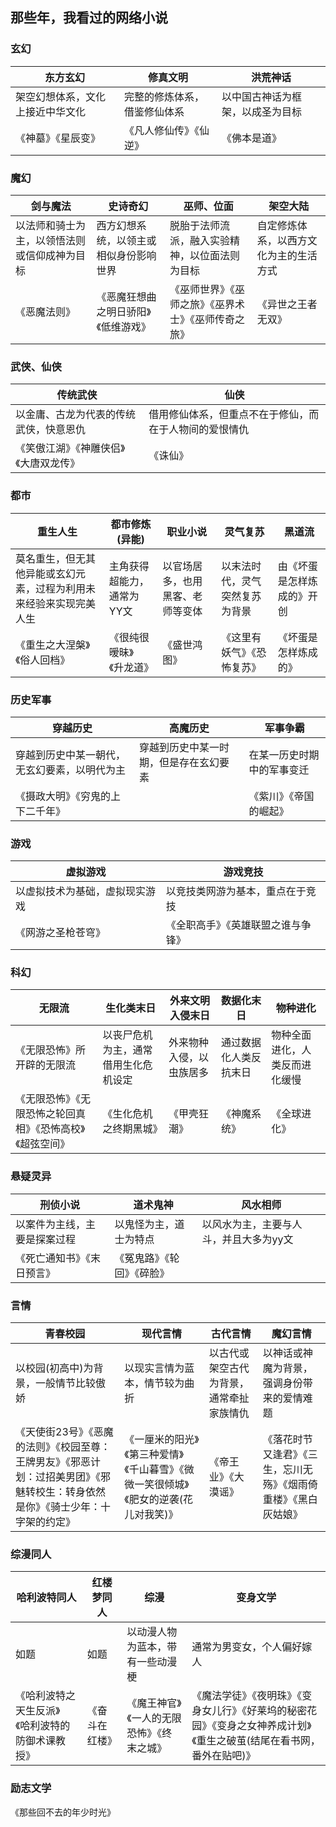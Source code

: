 ## 那些年，我看过的网络小说

<!-- toc -->

### 玄幻

| 东方玄幻                         | 修真文明                     | 洪荒神话                         |
| -------------------------------- | ---------------------------- | -------------------------------- |
| 架空幻想体系，文化上接近中华文化 | 完整的修炼体系，借鉴修仙体系 | 以中国古神话为框架，以成圣为目标 |
| 《神墓》《星辰变》               | 《凡人修仙传》《仙逆》       | 《佛本是道》                     |

### 魔幻

| 剑与魔法                                     | 史诗奇幻                               | 巫师、位面                                           | 架空大陆                               |
| -------------------------------------------- | -------------------------------------- | ---------------------------------------------------- | -------------------------------------- |
| 以法师和骑士为主，以领悟法则或信仰成神为目标 | 西方幻想系统，以领主或相似身份影响世界 | 脱胎于法师流派，融入实验精神，以位面法则为目标       | 自定修炼体系，以西方文化为主的生活方式 |
| 《恶魔法则》                                 | 《恶魔狂想曲之明日骄阳》《低维游戏》   | 《巫师世界》《巫师之旅》《巫界术士》《巫师传奇之旅》 | 《异世之王者无双》                     |

### 武侠、仙侠

| 传统武侠                               | 仙侠                                                   |
| -------------------------------------- | ------------------------------------------------------ |
| 以金庸、古龙为代表的传统武侠，快意恩仇 | 借用修仙体系，但重点不在于修仙，而在于人物间的爱恨情仇 |
| 《笑傲江湖》《神雕侠侣》《大唐双龙传》 | 《诛仙》                                               |

### 都市

| 重生人生                                                     | 都市修炼(异能)             | 职业小说                         | 灵气复苏                       | 黑道流                     |
| ------------------------------------------------------------ | -------------------------- | -------------------------------- | ------------------------------ | -------------------------- |
| 莫名重生，但无其他异能或玄幻元素，过程为利用未来经验来实现完美人生 | 主角获得超能力，通常为YY文 | 以官场居多，也用黑客、老师等变体 | 以末法时代，灵气突然复苏为背景 | 由《坏蛋是怎样炼成的》开创 |
| 《重生之大涅槃》《俗人回档》                                 | 《很纯很暧昧》《升龙道》   | 《盛世鸿图》                     | 《这里有妖气》《恐怖复苏》     | 《坏蛋是怎样炼成的》       |

### 历史军事

| 穿越历史                                     | 高魔历史                               | 军事争霸                   |
| -------------------------------------------- | -------------------------------------- | -------------------------- |
| 穿越到历史中某一朝代，无玄幻要素，以明代为主 | 穿越到历史中某一时期，但是存在玄幻要素 | 在某一历史时期中的军事变迁 |
| 《摄政大明》《穷鬼的上下二千年》             |                                        | 《紫川》《帝国的崛起》     |

### 游戏

| 虚拟游戏                       | 游戏竞技                           |
| ------------------------------ | ---------------------------------- |
| 以虚拟技术为基础，虚拟现实游戏 | 以竞技类网游为基本，重点在于竞技   |
| 《网游之圣枪苍穹》             | 《全职高手》《英雄联盟之谁与争锋》 |

### 科幻

| 无限流                                                     | 生化类末日                           | 外来文明入侵末日         | 数据化末日             | 物种进化                       |
| ---------------------------------------------------------- | ------------------------------------ | ------------------------ | ---------------------- | ------------------------------ |
| 《无限恐怖》所开辟的无限流                                 | 以丧尸危机为主，通常借用生化危机设定 | 外来物种入侵，以虫族居多 | 通过数据化人类反抗末日 | 物种全面进化，人类反而进化缓慢 |
| 《无限恐怖》《无限恐怖之轮回真相》《恐怖高校》《超弦空间》 | 《生化危机之终期黑城》               | 《甲壳狂潮》             | 《神魔系统》           | 《全球进化》                   |

### 悬疑灵异

| 刑侦小说                     | 道术鬼神                   | 风水相师                               |
| ---------------------------- | -------------------------- | -------------------------------------- |
| 以案件为主线，主要是探案过程 | 以鬼怪为主，道士为特点     | 以风水为主，主要与人斗，并且大多为yy文 |
| 《死亡通知书》《末日预言》   | 《冤鬼路》《轮回》《碎脸》 |                                        |

### 言情

| 青春校园                                                     | 现代言情                                                     | 古代言情                                 | 魔幻言情                                                     |
| ------------------------------------------------------------ | ------------------------------------------------------------ | ---------------------------------------- | ------------------------------------------------------------ |
| 以校园(初高中)为背景，一般情节比较傲娇                       | 以现实言情为蓝本，情节较为曲折                               | 以古代或架空古代为背景，通常牵扯家族情仇 | 以神话或神魔为背景，强调身份带来的爱情难题                   |
| 《天使街23号》《恶魔的法则》《校园至尊：王牌男友》《邪恶计划：过招美男团》《邪魅转校生：转身依然是你》《骑士少年：十字架的约定》 | 《一厘米的阳光》《第三种爱情》《千山暮雪》《微微一笑很倾城》《肥女的逆袭(花儿对我笑)》 | 《帝王业》《大漠谣》                     | 《落花时节又逢君》《三生，忘川无殇》《烟雨倚重楼》《黑白灰姑娘》 |

### 综漫同人

| 哈利波特同人                                     | 红楼梦同人     | 综漫                                       | 变身文学                                                     |
| ------------------------------------------------ | -------------- | ------------------------------------------ | ------------------------------------------------------------ |
| 如题                                             | 如题           | 以动漫人物为蓝本，带有一些动漫梗           | 通常为男变女，个人偏好嫁人                                   |
| 《哈利波特之天生反派》《哈利波特的防御术课教授》 | 《奋斗在红楼》 | 《魔王神官》《一人的无限恐怖》《终末之城》 | 《魔法学徒》《夜明珠》《变身女儿行》《好莱坞的秘密花园》《变身之女神养成计划》《重生之破茧(结尾在看书网，番外在贴吧)》 |

### 励志文学

《那些回不去的年少时光》